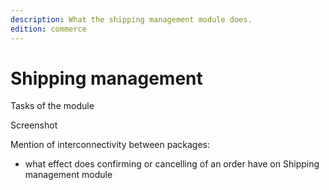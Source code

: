 ```yaml
---
description: What the shipping management module does.
edition: commerce
---
```


# Shipping management

Tasks of the module

Screenshot

Mention of interconnectivity between packages:

- what effect does confirming or cancelling of an order have on Shipping management module